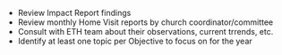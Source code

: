 - Review Impact Report findings
- Review monthly Home Visit reports by church coordinator/committee
- Consult with ETH team about their observations, current trrends, etc.
- Identify at least one topic per Objective to focus on for the year